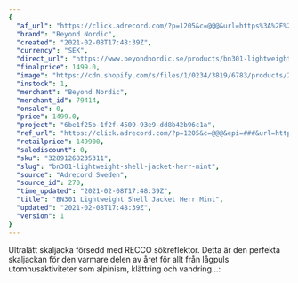 ```yaml
---
{
  "af_url": "https://click.adrecord.com/?p=1205&c=@@@&url=https%3A%2F%2Fwww.beyondnordic.se%2Fproducts%2Fbn301-lightweight-shell-jacket-herr-mint-green",
  "brand": "Beyond Nordic",
  "created": "2021-02-08T17:48:39Z",
  "currency": "SEK",
  "direct_url": "https://www.beyondnordic.se/products/bn301-lightweight-shell-jacket-herr-mint-green",
  "finalprice": 1499.0,
  "image": "https://cdn.shopify.com/s/files/1/0234/3819/6783/products/2000x2000-mint-green_2048x2048.png",
  "instock": 1,
  "merchant": "Beyond Nordic",
  "merchant_id": 79414,
  "onsale": 0,
  "price": 1499.0,
  "project": "6be1f25b-1f2f-4509-93e9-dd8b42b96c1a",
  "ref_url": "https://click.adrecord.com/?p=1205&c=@@@&epi=###&url=https%3A%2F%2Fwww.beyondnordic.se%2Fproducts%2Fbn301-lightweight-shell-jacket-herr-mint-green",
  "retailprice": 149900,
  "salediscount": 0,
  "sku": "32891268235311",
  "slug": "bn301-lightweight-shell-jacket-herr-mint",
  "source": "Adrecord Sweden",
  "source_id": 270,
  "time_updated": "2021-02-08T17:48:39Z",
  "title": "BN301 Lightweight Shell Jacket Herr Mint",
  "updated": "2021-02-08T17:48:39Z",
  "version": 1
}
---
```


Ultralätt skaljacka försedd med RECCO sökreflektor. Detta är den perfekta skaljackan för den varmare delen av året för allt från lågpuls utomhusaktiviteter som alpinism, klättring och vandring…:
